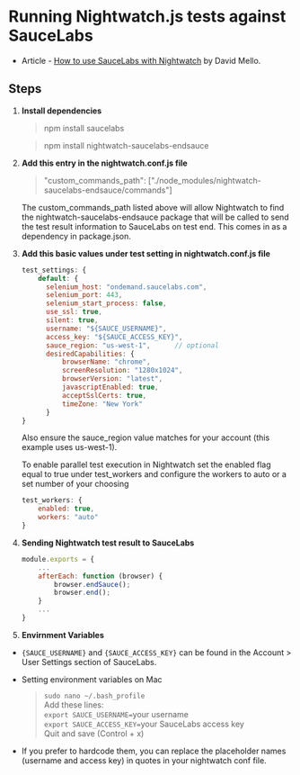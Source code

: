 # Running Nightwatch.js tests against SauceLabs

- Article - [How to use SauceLabs with Nightwatch](https://www.davidmello.com/how-to-use-nightwatch-with-saucelabs/) by David Mello.

## Steps

1) **Install dependencies**

    > npm install saucelabs 

    > npm install nightwatch-saucelabs-endsauce

2) **Add this entry in the nightwatch.conf.js file**

    > "custom_commands_path": ["./node_modules/nightwatch-saucelabs-endsauce/commands"]

    The custom_commands_path listed above will allow Nightwatch to find the nightwatch-saucelabs-endsauce package that will be called to send the test result information to SauceLabs on test end. This comes in as a dependency in package.json.

3) **Add this basic values under test setting in nightwatch.conf.js file**

    ```js
    test_settings: {
        default: {
          selenium_host: "ondemand.saucelabs.com",
          selenium_port: 443,
          selenium_start_process: false,
          use_ssl: true,
          silent: true,
          username: "${SAUCE_USERNAME}",
          access_key: "${SAUCE_ACCESS_KEY}",
          sauce_region: "us-west-1",      // optional
          desiredCapabilities: {
              browserName: "chrome",
              screenResolution: "1280x1024",
              browserVersion: "latest",
              javascriptEnabled: true,
              acceptSslCerts: true,
              timeZone: "New York"
          }
    }
    ```
    
    Also ensure the sauce_region value matches for your account (this example uses us-west-1).
    
    To enable parallel test execution in Nightwatch set the enabled flag equal to true under test_workers and configure the workers to auto or a set number of your choosing

    ```js
    test_workers: {
        enabled: true,
        workers: "auto"
    }
    ```

4. **Sending Nightwatch test result to SauceLabs**

    ```js
    module.exports = {
        ...
        afterEach: function (browser) {
            browser.endSauce();
            browser.end();
        }
        ...
    }
    ```

5. **Envirnment Variables**

* `{SAUCE_USERNAME}` and `{SAUCE_ACCESS_KEY}` can be found in the Account > User Settings section of SauceLabs. 

* Setting environment variables on Mac

  > `sudo nano ~/.bash_profile` <br/>
  Add these lines: <br/>
  `export SAUCE_USERNAME=`your username <br/>
  `export SAUCE_ACCESS_KEY=`your SauceLabs access key <br/>
  Quit and save (Control + x)

*  If you prefer to hardcode them, you can replace the placeholder names (username and access key) in quotes in your nightwatch conf file.
